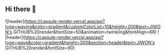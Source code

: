 ## Hi there 👋

<!--
**sjwonny/sjwonny** is a ✨ _special_ ✨ repository because its `README.md` (this file) appears on your GitHub profile.

Here are some ideas to get you started:

- 🔭 I’m currently working on ...
- 🌱 I’m currently learning ...
- 👯 I’m looking to collaborate on ...
- 🤔 I’m looking for help with ...
- 💬 Ask me about ...
- 📫 How to reach me: ...
- 😄 Pronouns: ...
- ⚡ Fun fact: ...
-->
![header](https://capsule-render.vercel.app/api?type=waving&color=gradient&customColorList=10&height=200&text=JIWON's GITHUB%20render&fontSize=50&animation=twinkling&fontAlign=68)
![header](https://capsule-render.vercel.app/api?type=wave&color=gradient&height=300&section=header&text=JIWON's GITHUB%20render&fontSize=90)
